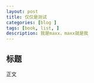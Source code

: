 ```yaml
---
layout: post
title: 仅仅是测试  
categories: [blog ]
tags: [book, list, ]
description: 我是maxx，maxx就是我
---
```


## 标题

正文
